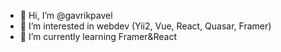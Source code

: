 - 👋 Hi, I’m @gavrikpavel
- 👀 I’m interested in webdev (Yii2, Vue, React, Quasar, Framer)
- 🌱 I’m currently learning Framer&React

<!---
gavrikpavel/gavrikpavel is a ✨ special ✨ repository because its `README.md` (this file) appears on your GitHub profile.
You can click the Preview link to take a look at your changes.
--->
